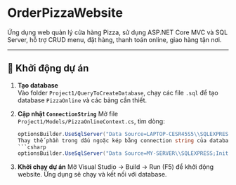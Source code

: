 # OrderPizzaWebsite

Ứng dụng web quản lý cửa hàng Pizza, sử dụng ASP.NET Core MVC và SQL Server, hỗ trợ CRUD menu, đặt hàng, thanh toán online, giao hàng tận nơi.

---

## 🚀 Khởi động dự án

1. **Tạo database**  
   Vào folder `Project1/QueryToCreateDatabase`, chạy các file `.sql` để tạo database `PizzaOnline` và các bảng cần thiết.

2. **Cập nhật `ConnectionString`**
   Mở file `Project1/Models/PizzaOnlineContext.cs`, tìm dòng:
   ```csharp
   optionsBuilder.UseSqlServer("Data Source=LAPTOP-CESR45S5\\SQLEXPRESS;Initial Catalog=PizzaOnline;Integrated Security=True;Connect Timeout=30;Encrypt=True;Trust Server Certificate=True;Application Intent=ReadWrite;Multi Subnet Failover=False");
   Thay thế phần trong dấu ngoặc kép bằng connection string của database mới tạo ở bước 1, ví dụ:
   ```csharp
   optionsBuilder.UseSqlServer("Data Source=MY-SERVER\\SQLEXPRESS;Initial Catalog=PizzaOnline;User ID=sa;Password=...");

3. **Khởi chạy dự án** 
    Mở Visual Studio → Build → Run (F5) để khởi động website. Ứng dụng sẽ chạy và kết nối với database.
